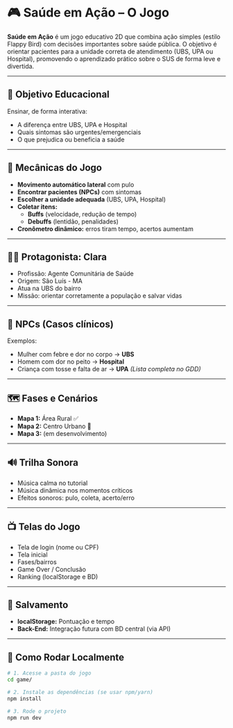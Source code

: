# 🎮 Saúde em Ação – O Jogo

**Saúde em Ação** é um jogo educativo 2D que combina ação simples (estilo Flappy Bird) com decisões importantes sobre saúde pública. O objetivo é orientar pacientes para a unidade correta de atendimento (UBS, UPA ou Hospital), promovendo o aprendizado prático sobre o SUS de forma leve e divertida.

---

## 🎯 Objetivo Educacional

Ensinar, de forma interativa:

- A diferença entre UBS, UPA e Hospital
- Quais sintomas são urgentes/emergenciais
- O que prejudica ou beneficia a saúde

---

## 🧠 Mecânicas do Jogo

- **Movimento automático lateral** com pulo
- **Encontrar pacientes (NPCs)** com sintomas
- **Escolher a unidade adequada** (UBS, UPA, Hospital)
- **Coletar itens:**
  - **Buffs** (velocidade, redução de tempo)
  - **Debuffs** (lentidão, penalidades)
- **Cronômetro dinâmico:** erros tiram tempo, acertos aumentam

---

## 👩🏻 Protagonista: Clara

- Profissão: Agente Comunitária de Saúde
- Origem: São Luís - MA
- Atua na UBS do bairro
- Missão: orientar corretamente a população e salvar vidas

---

## 👥 NPCs (Casos clínicos)

Exemplos:
- Mulher com febre e dor no corpo → **UBS**
- Homem com dor no peito → **Hospital**
- Criança com tosse e falta de ar → **UPA**
*(Lista completa no GDD)*

---

## 🗺️ Fases e Cenários

- **Mapa 1:** Área Rural ✅
- **Mapa 2:** Centro Urbano 🚧
- **Mapa 3:** (em desenvolvimento)

---

## 🔊 Trilha Sonora

- Música calma no tutorial
- Música dinâmica nos momentos críticos
- Efeitos sonoros: pulo, coleta, acerto/erro

---

## 📺 Telas do Jogo

- Tela de login (nome ou CPF)
- Tela inicial
- Fases/bairros
- Game Over / Conclusão
- Ranking (localStorage e BD)

---

## 💾 Salvamento

- **localStorage:** Pontuação e tempo
- **Back-End:** Integração futura com BD central (via API)

---

## 🚀 Como Rodar Localmente

```bash
# 1. Acesse a pasta do jogo
cd game/

# 2. Instale as dependências (se usar npm/yarn)
npm install

# 3. Rode o projeto
npm run dev
